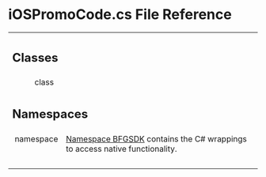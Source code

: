 # iOSPromoCode.cs File Reference

<div class="contents"><table class="memberdecls"><tr class="heading"><td colspan="2"><h2 class="groupheader"><a id="nested-classes" name="nested-classes"></a> Classes</h2></td></tr><tr class="memitem:"><td class="memItemLeft" align="right" valign="top">class &#160;</td><td class="memItemRight" valign="bottom"><a class="el" href="#160;</td></tr></table><table class="memberdecls"><tr class="heading"><td colspan="2"><h2 class="groupheader"><a id="namespaces" name="namespaces"></a> Namespaces</h2></td></tr><tr class="memitem:namespace_b_f_g_s_d_k"><td class="memItemLeft" align="right" valign="top">namespace &#160;</td><td class="memItemRight" valign="bottom"><a class="el" href="#160;</td><td class="mdescRight">Namespace <a class="el" href="# wrappings to access native functionality.">BFGSDK</a> contains the C# wrappings to access native functionality. <br /></td></tr><tr class="separator:"><td class="memSeparator" colspan="2">&#160;</td></tr></table></div> 
